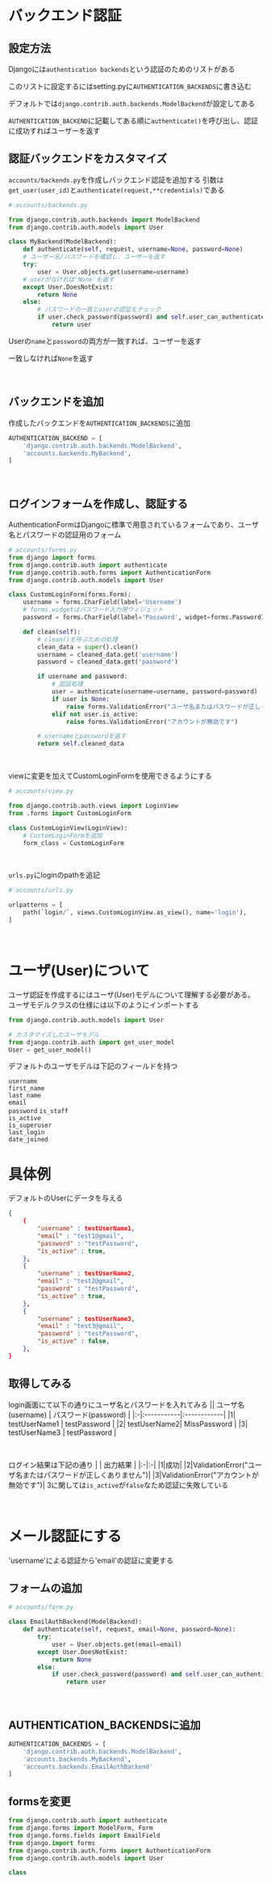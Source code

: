 # バックエンド認証

## 設定方法
Djangoには`authentication backends`という認証のためのリストがある

このリストに設定するにはsetting.pyに`AUTHENTICATION_BACKENDS`に書き込む

デフォルトでは`django.contrib.auth.backends.ModelBackend`が設定してある

`AUTHENTICATION_BACKEND`に記載してある順に`authenticate()`を呼び出し、認証に成功すればユーザーを返す

## 認証バックエンドをカスタマイズ
`accounts/backends.py`を作成しバックエンド認証を追加する
引数は`get_user(user_id)`と`authenticate(request,**credentials)`である
```python
# accounts/backends.py

from django.contrib.auth.backends import ModelBackend
from django.contrib.auth.models import User

class MyBackend(ModelBackend):
    def authenticate(self, request, username=None, password=None)
    # ユーザー名/パスワードを確認し、ユーザーを返す
    try:
        user = User.objects.get(username=username)
    # userがなければ'None'を返す
    except User.DoesNotExist:
        return None
    else:
        # パスワードの一致とuserの認証をチェック
        if user.check_password(password) and self.user_can_authenticate(user):
            return user
```
Userの`name`と`password`の両方が一致すれば、ユーザーを返す

一致しなければ`None`を返す


<br>

## バックエンドを追加
作成したバックエンドを`AUTHENTICATION_BACKENDS`に追加
```python
AUTHENTICATION_BACKEND = [
    'django.contrib.auth.backends.ModelBackend',
    'accounts.backends.MyBackend',
]
```

<br>

## ログインフォームを作成し、認証する
AuthenticationFormはDjangoに標準で用意されているフォームであり、ユーザ名とパスワードの認証用のフォーム

```python
# accounts/forms.py
from django import forms
from django.contrib.auth import authenticate
from django.contrib.auth.forms import AuthenticationForm
from django.contrib.auth.models import User

class CustomLoginForm(forms.Form):
    username = forms.CharField(label='Username')
    # forms.widgetはパスワード入力用ウィジェット
    password = forms.CharField(label='Password', widget=forms.PasswordInput)

    def clean(self):
        # clean()を呼ぶための処理
        clean_data = super().clean()
        username = cleaned_data.get('username')
        password = cleaned_data.get('password')

        if username and password:
            # 認証処理
            user = authenticate(username=username, password=password)
            if user is None:
                raise forms.ValidationError("ユーザ名またはパスワードが正しくありません")
            elif not user.is_active:
                raise forms.ValidationError("アカウントが無効です")

        # usernameとpasswordを返す
        return self.cleaned_data
```

<br>

viewに変更を加えてCustomLoginFormを使用できるようにする
```python
# accounts/view.py

from django.contrib.auth.views import LoginView
from .forms import CustomLoginForm

class CustomLoginView(LoginView):
    # CustomLoginFormを追加
    form_class = CustomLoginForm
```

<br>

`urls.py`にloginのpathを追記
```python
# accounts/urls.py

urlpatterns = [
    path(`login/`, views.CustomLoginView.as_view(), name='login'),
]
```

<br>

# ユーザ(User)について
ユーザ認証を作成するにはユーザ(User)モデルについて理解する必要がある。
ユーザモデルクラスの仕様には以下のようにインポートする
```python
from django.contrib.auth.models import User

# カスタマイズしたユーザモデル
from django.contrib.auth import get_user_model
User = get_user_model()
```

デフォルトのユーザモデルは下記のフィールドを持つ

`username`  
`first_name`  
`last_name`  
`email`  
`password`
`is_staff`  
`is_active`  
`is_superuser`  
`last_login`  
`date_joined`

# 具体例
デフォルトのUserにデータを与える
```json:seed.json
{
    {
        "username" : testUserName1,
        "email" : "test1@gmail",
        "password" : "testPassword",
        "is_active" : true,
    },
    {
        "username" : testUserName2,
        "email" : "test2@gmail",
        "password" : "testPassword",
        "is_active" : true,
    },
    {
        "username" : testUserName3,
        "email" : "test3@gmail",
        "password" : "testPassword",
        "is_active" : false,
    },
}
```

## 取得してみる
login画面にて以下の通りにユーザ名とパスワードを入れてみる
|| ユーザ名(username) | パスワード(password) |
|:-|:-----------|:------------|
|1| testUserName1 | testPassword |
|2| testUserName2| MissPassword |
|3| testUserName3 | testPassword |

<br>

ログイン結果は下記の通り
|  | 出力結果 |
|:-|:-|
|1|成功|
|2|ValidationError("ユーザ名またはパスワードが正しくありません")|
|3|ValidationError("アカウントが無効です")|
3に関しては`is_active`が`false`なため認証に失敗している

<br>

# メール認証にする
'username'による認証から'email'の認証に変更する

## フォームの追加
```python
# accounts/form.py

class EmailAuthBackend(ModelBackend):
    def authenticate(self, request, email=None, password=None):
        try:
            user = User.objects.get(email=email)
        except User.DoesNotExist:
            return None
        else:
            if user.check_password(password) and self.user_can_authenticate(user):
                return user
```

<br>

## AUTHENTICATION_BACKENDSに追加
```python
AUTHENTICATION_BACKENDS = [
    'django.contrib.auth.backends.ModelBackend',
    'accounts.backends.MyBackend',
    'accounts.backends.EmailAuthBackend'
]
```

## formsを変更
```python
from django.contrib.auth import authenticate
from django.forms import ModelForm, Form
from django.forms.fields import EmailField
from django.import forms
from django.contrib.auth.forms import AuthenticationForm
from django.contrib.auth.models import User

class 

```
